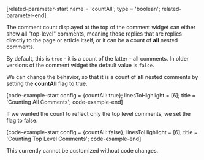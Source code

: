 [related-parameter-start name = 'countAll'; type = 'boolean'; related-parameter-end]

The comment count displayed at the top of the comment widget can either show all "top-level" comments, meaning those replies that
are replies directly to the page or article itself, or it can be a count of **all** nested comments.

By default, this is `true` - it is a count of the latter - all comments. In older versions of the comment widget the
default value is `false`.

We can change the behavior, so that it is a count of **all** nested comments by setting the **countAll** flag to true.

[code-example-start config = {countAll: true}; linesToHighlight = [6]; title = 'Counting All Comments'; code-example-end]

If we wanted the count to reflect only the top level comments, we set the flag to false.

[code-example-start config = {countAll: false}; linesToHighlight = [6]; title = 'Counting Top Level Comments'; code-example-end]

This currently cannot be customized without code changes.

